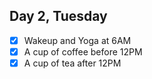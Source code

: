 ## Day 2, Tuesday

- [x] Wakeup and Yoga at 6AM
- [x] A cup of coffee before 12PM
- [x] A cup of tea after 12PM
